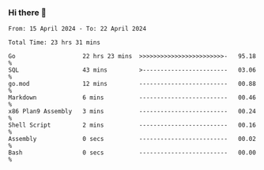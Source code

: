 ### Hi there 👋

<!--
**zhumeme/zhumeme** is a ✨ _special_ ✨ repository because its `README.md` (this file) appears on your GitHub profile.

Here are some ideas to get you started:

- 🔭 I’m currently working on ...
- 🌱 I’m currently learning ...
- 👯 I’m looking to collaborate on ...
- 🤔 I’m looking for help with ...
- 💬 Ask me about ...
- 📫 How to reach me: ...
- 😄 Pronouns: ...
- ⚡ Fun fact: ...
-->

<!--START_SECTION:waka-->

```all_time
From: 15 April 2024 - To: 22 April 2024

Total Time: 23 hrs 31 mins

Go                   22 hrs 23 mins  >>>>>>>>>>>>>>>>>>>>>>>>-   95.18 %
SQL                  43 mins         >------------------------   03.06 %
go.mod               12 mins         -------------------------   00.88 %
Markdown             6 mins          -------------------------   00.46 %
x86 Plan9 Assembly   3 mins          -------------------------   00.24 %
Shell Script         2 mins          -------------------------   00.16 %
Assembly             0 secs          -------------------------   00.02 %
Bash                 0 secs          -------------------------   00.00 %
```

<!--END_SECTION:waka-->
